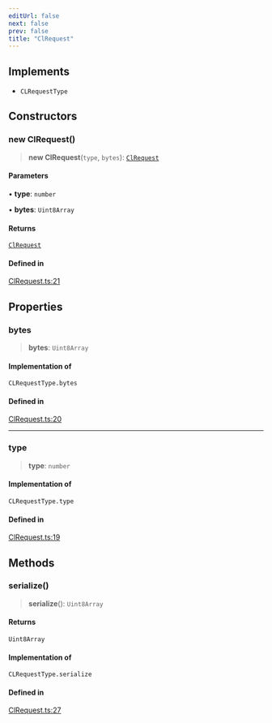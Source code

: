 ```yaml
---
editUrl: false
next: false
prev: false
title: "ClRequest"
---
```


## Implements

- `CLRequestType`

## Constructors

### new ClRequest()

> **new ClRequest**(`type`, `bytes`): [`ClRequest`](/reference/tevm/block/classes/clrequest/)

#### Parameters

• **type**: `number`

• **bytes**: `Uint8Array`

#### Returns

[`ClRequest`](/reference/tevm/block/classes/clrequest/)

#### Defined in

[ClRequest.ts:21](https://github.com/evmts/tevm-monorepo/blob/main/packages/block/src/ClRequest.ts#L21)

## Properties

### bytes

> **bytes**: `Uint8Array`

#### Implementation of

`CLRequestType.bytes`

#### Defined in

[ClRequest.ts:20](https://github.com/evmts/tevm-monorepo/blob/main/packages/block/src/ClRequest.ts#L20)

***

### type

> **type**: `number`

#### Implementation of

`CLRequestType.type`

#### Defined in

[ClRequest.ts:19](https://github.com/evmts/tevm-monorepo/blob/main/packages/block/src/ClRequest.ts#L19)

## Methods

### serialize()

> **serialize**(): `Uint8Array`

#### Returns

`Uint8Array`

#### Implementation of

`CLRequestType.serialize`

#### Defined in

[ClRequest.ts:27](https://github.com/evmts/tevm-monorepo/blob/main/packages/block/src/ClRequest.ts#L27)

